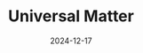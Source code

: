 ---  
layout: startup_page  
title: "Universal Matter"  
id: "universalmatter.com"  
permalink: "/universalmatteruniversalmatter.com12172024/"  
website: "https://www.universalmatter.com/"  
funding_round: ""  
funding_amount: ""  
investors: "Westlake Innovations, Inc."  
about: "Universal Matter, Inc. produces high-quality, sustainable graphene and advanced materials using its patented Flash Joule Heating (FJH) technology. This technology allows for cost-effective upcycling of carbon waste streams, creating graphene with superior properties for various industrial applications. The company focuses on making graphene easily dispersible in different mediums to facilitate integration into downstream products."  
markets: "Materials Science, Nanotechnology, Sustainability, Chemical Manufacturing"  
hq: "Burlington, Ontario, Canada"  
founded_year: "2019"  
linkedin: "https://www.linkedin.com/company/universal-matter-inc"  
twitter: "https://twitter.com/adv_materials"  
instagram: ""  
facebook: "https://www.facebook.com/Universal-Matter-100066712612348"  
crunchbase: "https://www.crunchbase.com/organization/universal-matter"  
pitchbook: "https://pitchbook.com/profiles/company/437004-91"  

date_display: "17-Dec-2024"  
date: "2024-12-17"

# SEO Optimization  
meta_title: "Universal Matter"  
meta_description: "Universal Matter, Universal Matter, Inc. produces high-quality, sustainable graphene and advanced materials using its patented Flash Joule Heating (FJH) technology. Thi..."  
meta_keywords: "Universal Matter, Materials Science, Nanotechnology, Sustainability, Chemical Manufacturing,  funding"  
canonical_url: "https://startup.projectstartups.com/universalmatteruniversalmatter.com12172024/"  
---